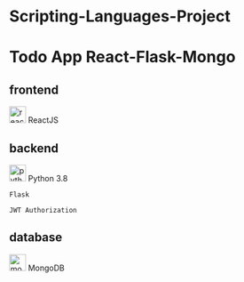 # Scripting-Languages-Project
# Todo App React-Flask-Mongo

## frontend
<img src="https://github.com/radzikoska123/radzikoska123/blob/main/icons/react.png" alt="react" width="30"/> ReactJS

## backend

<img src="https://github.com/radzikoska123/radzikoska123/blob/main/icons/python.png" alt="python" width="30"/> Python 3.8

    Flask

    JWT Authorization

## database

<img src="https://github.com/radzikoska123/radzikoska123/blob/main/icons/mongodb.png" alt="mongo" width="30"/> MongoDB
